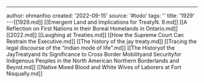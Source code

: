 ---
author: ohmanfoo
created: '2022-09-15'
source: '#todo'
tags: ''
title: '1929'
---[[1929.md]]
[[Emergent Land and Implications for TreatyN. 9.md]]
[[A Reflection on First Nations in their Boreal Homelands in Ontario.md]]
[[2022.md]]
[[Laughing at Treaties.md]]
[[How the Supreme Court Can Restrain the Executive.md]]
[[The history of the jay treaty.md]]
[[Tracing the legal discourse of the “indian mode of life”.md]]
[[The Historyof the JayTreatyand its Significance to Cross Border Mobilityand Securityfor Indigenous Peoples in the North American Northern Borderlands and Beynd.md]]
[[Native Mixed Blood and White Wives of Laborers at Fort Nisqually.md]]
